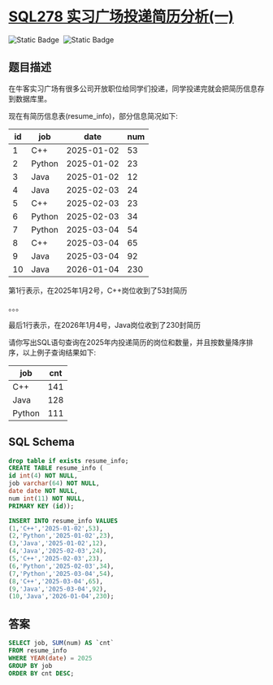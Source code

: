 # [SQL278 实习广场投递简历分析(一)](https://www.nowcoder.com/practice/f5fc21a0630b4ca6a25ea3a48054ef47?tpId=82&tags=&title=&difficulty=2&judgeStatus=&rp=1&sourceUrl=%2Fexam%2Finterview%3Forder%3D0&gioEnter=menu)

<div style="display:flex;">
  <img style="margin-right: 8px;" alt="Static Badge" src="https://img.shields.io/badge/%E9%9A%BE%E5%BA%A6-%E7%AE%80%E5%8D%95-%2351b8b8?style=flat">
  <img style="margin-right: 8px;" alt="Static Badge" src="https://img.shields.io/badge/%E6%95%B0%E6%8D%AE%E5%BA%93-%23b1b3b8?style=flat">
</div>


## 题目描述

在牛客实习广场有很多公司开放职位给同学们投递，同学投递完就会把简历信息存到数据库里。

现在有简历信息表(resume_info)，部分信息简况如下:

| id   | job    | date       | num  |
| ---- | ------ | ---------- | ---- |
| 1    | C++    | 2025-01-02 | 53   |
| 2    | Python | 2025-01-02 | 23   |
| 3    | Java   | 2025-01-02 | 12   |
| 4    | Java   | 2025-02-03 | 24   |
| 5    | C++    | 2025-02-03 | 23   |
| 6    | Python | 2025-02-03 | 34   |
| 7    | Python | 2025-03-04 | 54   |
| 8    | C++    | 2025-03-04 | 65   |
| 9    | Java   | 2025-03-04 | 92   |
| 10   | Java   | 2026-01-04 | 230  |

第1行表示，在2025年1月2号，C++岗位收到了53封简历

。。。

最后1行表示，在2026年1月4号，Java岗位收到了230封简历

请你写出SQL语句查询在2025年内投递简历的岗位和数量，并且按数量降序排序，以上例子查询结果如下:

| job    | cnt  |
| ------ | ---- |
| C++    | 141  |
| Java   | 128  |
| Python | 111  |


## SQL Schema
```sql
drop table if exists resume_info;
CREATE TABLE resume_info (
id int(4) NOT NULL,
job varchar(64) NOT NULL,
date date NOT NULL,
num int(11) NOT NULL,
PRIMARY KEY (id));

INSERT INTO resume_info VALUES
(1,'C++','2025-01-02',53),
(2,'Python','2025-01-02',23),
(3,'Java','2025-01-02',12),
(4,'Java','2025-02-03',24),
(5,'C++','2025-02-03',23),
(6,'Python','2025-02-03',34),
(7,'Python','2025-03-04',54),
(8,'C++','2025-03-04',65),
(9,'Java','2025-03-04',92),
(10,'Java','2026-01-04',230);
```

## 答案
```sql
SELECT job, SUM(num) AS `cnt`
FROM resume_info
WHERE YEAR(date) = 2025
GROUP BY job
ORDER BY cnt DESC;
```